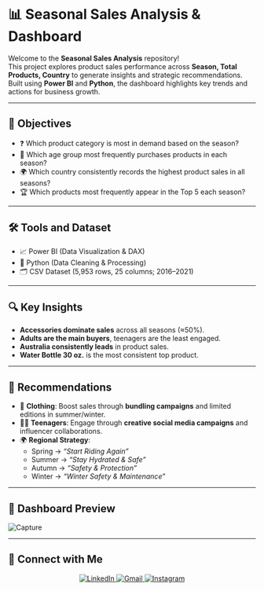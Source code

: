 # 📊 Seasonal Sales Analysis & Dashboard

Welcome to the **Seasonal Sales Analysis** repository!  
This project explores product sales performance across **Season, Total Products, Country** to generate insights and strategic recommendations.  
Built using **Power BI** and **Python**, the dashboard highlights key trends and actions for business growth.  

---

## 🌟 Objectives
- ❓ Which product category is most in demand based on the season?  
- 👥 Which age group most frequently purchases products in each season? 
- 🌍 Which country consistently records the highest product sales in all seasons?
- 🏆 Which products most frequently appear in the Top 5 each season?  

---

## 🛠️ Tools and Dataset
- 📈 Power BI (Data Visualization & DAX)  
- 🐍 Python (Data Cleaning & Processing)  
- 🗂️ CSV Dataset (5,953 rows, 25 columns; 2016–2021)  

---

## 🔍 Key Insights
- **Accessories dominate sales** across all seasons (≈50%).  
- **Adults are the main buyers**, teenagers are the least engaged.  
- **Australia consistently leads** in product sales.  
- **Water Bottle 30 oz.** is the most consistent top product.  

---

## 🚀 Recommendations
- 🎯 **Clothing**: Boost sales through **bundling campaigns** and limited editions in summer/winter.  
- 👩‍🎓 **Teenagers**: Engage through **creative social media campaigns** and influencer collaborations.  
- 🌍 **Regional Strategy**:  
  - Spring → *“Start Riding Again”*  
  - Summer → *“Stay Hydrated & Safe”*  
  - Autumn → *“Safety & Protection”*  
  - Winter → *“Winter Safety & Maintenance”*  

---

## 📸 Dashboard Preview
![Capture](https://github.com/user-attachments/assets/d1df55da-a8a7-4e1e-9ea1-224c536c7ad9)



---

## 🤝 Connect with Me
<p align="center">
  <a href="https://linkedin.com/in/YOUR-zinedineamalia/" target="_blank">
    <img src="https://img.icons8.com/color/48/linkedin.png" alt="LinkedIn"/>
  </a>
  <a href="mailto:zinedineamalianoor.com">
    <img src="https://img.icons8.com/color/48/gmail-new.png" alt="Gmail"/>
  </a>
  <a href="https://instagram.com/z.amalia_" target="_blank">
    <img src="https://img.icons8.com/color/48/instagram-new.png" alt="Instagram"/>
  </a>
</p>
